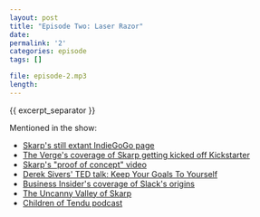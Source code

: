 ```yaml
---
layout: post
title: "Episode Two: Laser Razor"
date: 
permalink: '2'
categories: episode
tags: []

file: episode-2.mp3
length: 
---
```




{{ excerpt_separator }}

Mentioned in the show:
* [Skarp's still extant IndieGoGo page][skarp]
* [The Verge's coverage of Skarp getting kicked off Kickstarter][banned]
* [Skarp's "proof of concept" video][green]
* [Derek Sivers' TED talk: Keep Your Goals To Yourself][sivers]
* [Business Insider's coverage of Slack's origins][slack]
* [The Uncanny Valley of Skarp][golden]
* [Children of Tendu podcast][tendu]



[skarp]: https://www.indiegogo.com/projects/the-skarp-laser-razor-21st-century-shaving/
[banned]: https://www.theverge.com/2015/10/13/9518163/laser-razor-kickstarter-banned-indiegogo
[green]: https://www.youtube.com/watch?v=aOLwNJ7TXWA
[sivers]: https://www.ted.com/talks/derek_sivers_keep_your_goals_to_yourself
[slack]: http://www.businessinsider.com/inside-the-video-game-roots-of-slack-2016-3
[golden]: http://i1.kym-cdn.com/photos/images/original/000/234/739/fa5.jpg
[tendu]: http://childrenoftendu.libsyn.com/